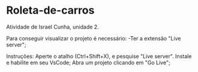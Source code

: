# Roleta-de-carros
Atividade de Israel Cunha, unidade 2.

Para conseguir visualizar o projeto é necessário:
-Ter a extensão "Live server";

Instruções: Aperte o atalho (Ctrl+Shift+X), e pesquise "Live server". Instale e habilite em seu VsCode;
Abra um projeto clicando em "Go Live";
